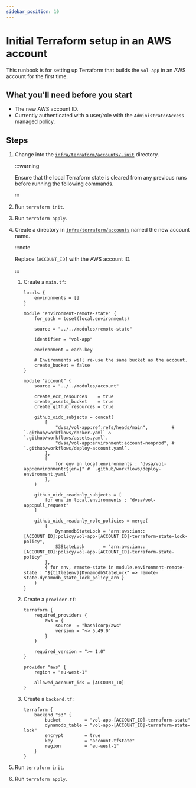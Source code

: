 ```yaml
---
sidebar_position: 10
---
```


# Initial Terraform setup in an AWS account

This runbook is for setting up Terraform that builds the `vol-app` in an AWS account for the first time.

## What you'll need before you start

-   The new AWS account ID.
-   Currently authenticated with a user/role with the `AdministratorAccess` managed policy.

## Steps

1. Change into the [`infra/terraform/accounts/.init`](https://github.com/dvsa/vol-app/tree/main/infra/terraform/accounts/.init) directory.

    :::warning

    Ensure that the local Terraform state is cleared from any previous runs before running the following commands.

    :::

1. Run `terraform init`.

1. Run `terraform apply`.

1. Create a directory in [`infra/terraform/accounts`](https://github.com/dvsa/vol-app/tree/main/infra/terraform/accounts) named the new account name.

    :::note

    Replace `[ACCOUNT_ID]` with the AWS account ID.

    :::

    1. Create a `main.tf`:

        ```hcl
        locals {
            environments = []
        }

        module "environment-remote-state" {
            for_each = toset(local.environments)

            source = "../../modules/remote-state"

            identifier = "vol-app"

            environment = each.key

            # Environments will re-use the same bucket as the account.
            create_bucket = false
        }

        module "account" {
            source = "../../modules/account"

            create_ecr_resources    = true
            create_assets_bucket    = true
            create_github_resources = true

            github_oidc_subjects = concat(
                [
                    "dvsa/vol-app:ref:refs/heads/main",         # `.github/workflows/docker.yaml` & `.github/workflows/assets.yaml`.
                    "dvsa/vol-app:environment:account-nonprod", # `.github/workflows/deploy-account.yaml`.
                ],
                [
                    for env in local.environments : "dvsa/vol-app:environment:${env}" # `.github/workflows/deploy-environment.yaml`
                ],
            )

            github_oidc_readonly_subjects = [
                for env in local.environments : "dvsa/vol-app:pull_request"
            ]

            github_oidc_readonly_role_policies = merge(
                {
                    DynamodbStateLock = "arn:aws:iam::[ACCOUNT_ID]:policy/vol-app-[ACCOUNT_ID]-terraform-state-lock-policy",
                    S3StateLock       = "arn:aws:iam::[ACCOUNT_ID]:policy/vol-app-[ACCOUNT_ID]-terraform-state-policy"
                },
                { for env, remote-state in module.environment-remote-state : "${title(env)}DynamodbStateLock" => remote-state.dynamodb_state_lock_policy_arn }
            )
        }
        ```

    1. Create a `provider.tf`:

        ```hcl
        terraform {
            required_providers {
                aws = {
                    source  = "hashicorp/aws"
                    version = "~> 5.49.0"
                }
            }

            required_version = ">= 1.0"
        }

        provider "aws" {
            region = "eu-west-1"

            allowed_account_ids = [ACCOUNT_ID]
        }
        ```

    1. Create a `backend.tf`:

        ```hcl
        terraform {
            backend "s3" {
                bucket         = "vol-app-[ACCOUNT_ID]-terraform-state"
                dynamodb_table = "vol-app-[ACCOUNT_ID]-terraform-state-lock"
                encrypt        = true
                key            = "account.tfstate"
                region         = "eu-west-1"
            }
        }
        ```

1. Run `terraform init`.

1. Run `terraform apply`.
